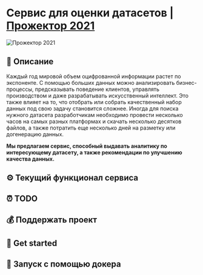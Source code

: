 # Сервис для оценки датасетов | [Прожектор 2021](https://projector2021.te-st.ru/)
![Прожектор 2021](https://www.asi.org.ru/wp-content/uploads/2021/02/prozhektor-788x520.png)

## 📃 Описание
Каждый год мировой объем оцифрованной информации растет по экспоненте. С помощью больших данных можно анализировать бизнес-процессы, предсказывать поведение клиентов, управлять производством и даже разрабатывать искусственный интеллект. Это также влияет на то, что отобрать или собрать качественный набор данных под свою задачу становится сложнее. Иногда для поиска нужного датасета разработчикам необходимо провести несколько часов на самых разных платформах и скачать несколько десятков файлов, а также потратить еще несколько дней на разметку или догенерацию данных.

**Мы предлагаем сервис, способный выдавать аналитику по интересующему датасету, а также рекомендации по улучшению качества данных.**

## ⚙️ Текущий функционал сервиса

## ⏰ TODO

## 💰 Поддержать проект

## 🚀 Get started

## 🐳 Запуск с помощью докера
